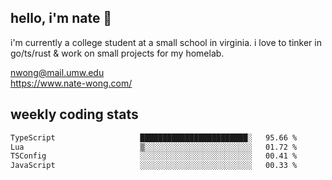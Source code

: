 ## hello, i'm nate 👋
i'm currently a college student at a small school in virginia. i love to tinker in go/ts/rust & work on small projects for my homelab.

nwong@mail.umw.edu <br/>
https://www.nate-wong.com/

## weekly coding stats
<!--START_SECTION:waka-->

```txt
TypeScript                   ████████████████████████░   95.66 %
Lua                          ▒░░░░░░░░░░░░░░░░░░░░░░░░   01.72 %
TSConfig                     ░░░░░░░░░░░░░░░░░░░░░░░░░   00.41 %
JavaScript                   ░░░░░░░░░░░░░░░░░░░░░░░░░   00.33 %
```

<!--END_SECTION:waka-->
